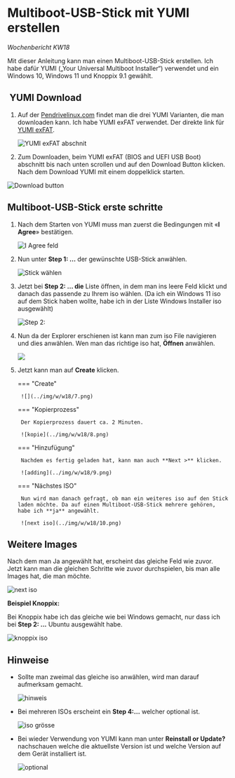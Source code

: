 # Multiboot-USB-Stick mit YUMI erstellen

*Wochenbericht KW18*

Mit dieser Anleitung kann man einen Multiboot-USB-Stick erstellen. Ich habe dafür YUMI („Your Universal Multiboot Installer“) verwendet und ein Windows 10, Windows 11 und Knoppix 9.1 gewählt.

##  YUMI Download

1. Auf der [Pendrivelinux.com](https://www.pendrivelinux.com/yumi-multiboot-usb-creator/) findet man die drei YUMI Varianten, die man downloaden kann. Ich habe YUMI exFAT verwendet. Der direkte link für [YUMI exFAT](https://www.pendrivelinux.com/yumi-multiboot-usb-creator/#YUMI-exFAT).

    ![YUMI exFAT abschnit](../img/w/w18/1.png)

2. Zum Downloaden, beim YUMI exFAT (BIOS and UEFI USB Boot) abschnitt bis nach unten scrollen und auf den Download Button klicken. Nach dem Download YUMI mit einem doppelklick starten.

![Download button](../img/w/w18/2.png)


## Multiboot-USB-Stick erste schritte

1. Nach dem Starten von YUMI muss man zuerst die Bedingungen mit «**I Agree**» bestätigen.

     ![I Agree feld](../img/w/w18/3.png)

2. Nun unter **Step 1: ...** der gewünschte USB-Stick anwählen.

     ![Stick wählen](../img/w/w18/4.png)

3. Jetzt bei **Step 2: ... die** Liste öffnen, in dem man ins leere Feld klickt und danach das passende zu Ihrem iso wählen. (Da ich ein Windows 11 iso auf dem Stick haben wollte, habe ich in der Liste Windows Installer iso ausgewählt)

    ![Step 2:](../img/w/w18/5.png)

4. Nun da der Explorer erschienen ist kann man zum iso File navigieren und dies anwählen. Wen man das richtige iso hat, **Öffnen** anwählen.

    ![](../img/w/w18/6.png)

5. Jetzt kann man auf **Create** klicken.

    === "Create"    
        
        ![](../img/w/w18/7.png)

    === "Kopierprozess"

        Der Kopierprozess dauert ca. 2 Minuten.

        ![kopie](../img/w/w18/8.png)

    === "Hinzufügung"

        Nachdem es fertig geladen hat, kann man auch **Next >** klicken.

        ![adding](../img/w/w18/9.png)

    === "Nächstes ISO"

        Nun wird man danach gefragt, ob man ein weiteres iso auf den Stick laden möchte. Da auf einen Multiboot-USB-Stick mehrere gehören, habe ich **ja** angewählt.

        ![next iso](../img/w/w18/10.png)

## Weitere Images

Nach dem man Ja angewählt hat, erscheint das gleiche Feld wie zuvor. Jetzt kann man die gleichen Schritte wie zuvor durchspielen, bis man alle Images hat, die man möchte.

![next iso](../img/w/w18/11.png)

**Beispiel Knoppix:**

Bei Knoppix habe ich das gleiche wie bei Windows gemacht, nur dass ich bei **Step 2: ...** Ubuntu ausgewählt habe.

![knoppix iso](../img/w/w18/12.png)

## Hinweise

- Sollte man zweimal das gleiche iso anwählen, wird man darauf aufmerksam gemacht.

  ![hinweis](../img/w/w18/hinweis.png)

- Bei mehreren ISOs erscheint ein **Step 4:...** welcher optional ist.

  ![iso grösse](../img/w/w18/12.png)

- Bei wieder Verwendung von YUMI kann man unter **Reinstall or Update?** nachschauen welche die aktuellste Version ist und welche Version auf dem Gerät installiert ist.

  ![optional](../img/w/w18/optional.png)
